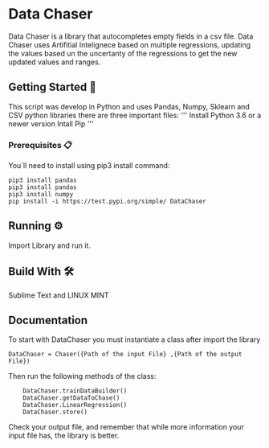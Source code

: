 # Data Chaser
Data Chaser is a library that autocompletes empty fields in a csv file. Data Chaser uses Artifitial Intelignece based 
on multiple regressions, updating the values based un the uncertanty of the regressions to get the new updated values and
ranges. 

## Getting Started 🚀

This script was develop in Python and uses Pandas, Numpy, Sklearn and CSV python libraries there are three important files:
  	'''
	Install Python 3.6 or a newer version
	Intall Pip
	'''

### Prerequisites 📋

You´ll need to install using pip3 install command: 
```
pip3 install pandas
pip3 install pandas
pip3 install numpy
pip install -i https://test.pypi.org/simple/ DataChaser
```

## Running ⚙️

Import Library and run it.


## Build With 🛠️

Sublime Text and LINUX MINT

## Documentation

	
To start with DataChaser you must instantiate a class after import the library
	
	DataChaser = Chaser({Path of the input File} ,{Path of the output File})
	
Then run the following methods of the class:

		DataChaser.trainDataBuilder()
		DataChaser.getDataToChase()
		DataChaser.LinearRegression()
		DataChaser.store()

Check your output file, and remember that while more information your input file has, the library is better. 
